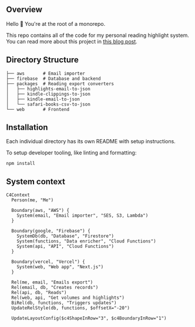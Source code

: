 ## Overview

Hello 👋 You're at the root of a monorepo.

This repo contains all of the code for my personal reading highlight system. You can read more about this project in [this blog post](https://sawyerh.medium.com/how-i-export-process-and-resurface-my-kindle-highlights-addc9de9af1a).

## Directory Structure

```
├── aws       # Email importer
├── firebase  # Database and backend
├── packages  # Reading export converters
│   ├── highlights-email-to-json
│   ├── kindle-clippings-to-json
│   ├── kindle-email-to-json
│   └── safari-books-csv-to-json
└── web       # Frontend
```

## Installation

Each individual directory has its own README with setup instructions.

To setup developer tooling, like linting and formatting:

```
npm install
```

## System context

```mermaid
C4Context
  Person(me, "Me")

  Boundary(aws, "AWS") {
    System(email, "Email importer", "SES, S3, Lambda")
  }

  Boundary(google, "Firebase") {
    SystemDb(db, "Database", "Firestore")
    System(functions, "Data enricher", "Cloud Functions")
    System(api, "API", "Cloud Functions")
  }

  Boundary(vercel, "Vercel") {
    System(web, "Web app", "Next.js")
  }

  Rel(me, email, "Emails export")
  Rel(email, db, "Creates records")
  Rel(api, db, "Reads")
  Rel(web, api, "Get volumes and highlights")
  BiRel(db, functions, "Triggers updates")
  UpdateRelStyle(db, functions, $offsetX="-20")

  UpdateLayoutConfig($c4ShapeInRow="3", $c4BoundaryInRow="1")
```

